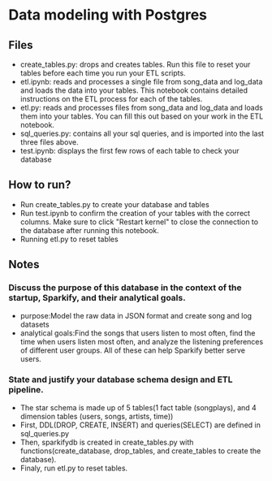 # Data modeling with Postgres
## Files
- create_tables.py: drops and creates tables. Run this file to reset your tables before each time you run your ETL scripts.
- etl.ipynb: reads and processes a single file from song_data and log_data and loads the data into your tables. This notebook contains detailed instructions on the ETL process for each of the tables.
- etl.py: reads and processes files from song_data and log_data and loads them into your tables. You can fill this out based on your work in the ETL notebook.
- sql_queries.py: contains all your sql queries, and is imported into the last three files above.
- test.ipynb: displays the first few rows of each table to check your database

## How to run?
- Run create_tables.py to create your database and tables
- Run test.ipynb to confirm the creation of your tables with the correct columns. Make sure to click "Restart kernel" to close the connection to the database after running this notebook.
- Running etl.py to reset tables

## Notes
### Discuss the purpose of this database in the context of the startup, Sparkify, and their analytical goals.
- purpose:Model the raw data in JSON format and create song and log datasets
- analytical goals:Find the songs that users listen to most often, find the time when users listen most often, and analyze the listening preferences of different user groups. All of these can help Sparkify better serve users.


### State and justify your database schema design and ETL pipeline.
- The star schema is made up of 5 tables(1 fact table (songplays), and 4 dimension tables (users, songs, artists, time))
- First, DDL(DROP, CREATE, INSERT) and queries(SELECT) are defined in sql_queries.py
- Then,  sparkifydb is created in create_tables.py with functions(create_database, drop_tables, and create_tables to create the database).
- Finaly, run etl.py to reset tables.
